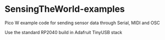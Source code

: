 # SensingTheWorld-examples
 Pico W example code for sending sensor data through Serial, MIDI and OSC
 
 Use the standard RP2040 build in Adafruit TinyUSB stack
 
